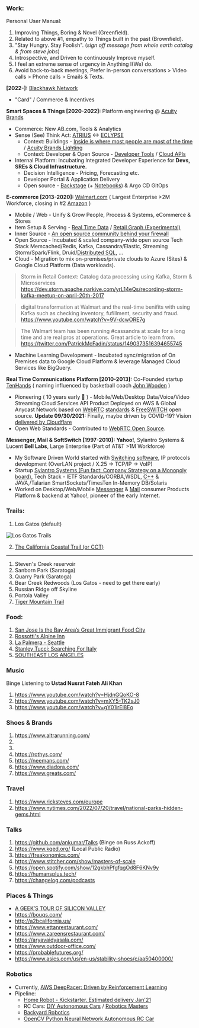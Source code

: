 ### Work:

Personal User Manual:

1. Improving Things, Boring & Novel (Greenfield).
2. Related to above #1, empathy to Things built in the past (Brownfield).
3. "Stay Hungry. Stay Foolish". (_sign off message from whole earth catalog & from steve jobs_)
4. Introspective, and Driven to continuously Improve myself.
5. I feel an extreme sense of urgency in Anything I(We) do.
6. Avoid back-to-back meetings, Prefer in-person conversations > Video calls > Phone calls > Emails & Texts.

**[2022-]:** [Blackhawk Network](https://blackhawknetwork.com/)
* "Card" / Commerce & Incentives

**Smart Spaces & Things [2020-2022]:** Platform engineering @ [Acuity Brands](https://www.acuitybrands.com/)
* Commerce: New AB.com, Tools & Analytics
* Sense (See) Think Act: [ATRIUS](https://atrius.com/why-atrius) <-> [ECLYPSE](https://www.distech-controls.com/eclypse)
  * Context: Buildings - [Inside is where most people are most of the time](https://www.drawdown.org/sectors/buildings) / [Acuity Brands
Lighting](https://www.acuitybrands.com/who-we-are/acuity-brands-lighting)
  * Context: Developer & Open Source - [Developer Tools](https://developer.distech-controls.com/) / [Cloud APIs](https://github.com/DistechControls/CloudRelay)
* Internal Platform: Incubating Integrated Developer Experience for **Devs, SREs & Cloud Infrastructure.**
  * Decision Intelligence - Pricing, Forecasting etc.
  * Developer Portal & Application Delivery  
  * Open source - [Backstage](https://platformengineering.org/platform-tooling) (+ [Notebooks](https://jupyter.org/)) & Argo CD GitOps

**E-commerce [2013-2020]:** [Walmart.com](https://www.walmart.com/) ( Largest Enterprise >2M Workforce, closing in #2 [Amazon](https://en.wikipedia.org/wiki/List_of_largest_United_States%E2%80%93based_employers_globally) )
* Mobile / Web - Unify & Grow People, Process & Systems, eCommerce & Stores 
* Item Setup & Serving - [Real Time Data](https://www.confluent.io/blog/apache-kafka-item-setup/) / [Retail Graph (Experimental)](https://medium.com/walmartlabs/retail-graph-walmarts-product-knowledge-graph-6ef7357963bc)
* Inner Source - [An open source community behind your firewall](https://resources.github.com/whitepapers/introduction-to-innersource/)
* Open Source - Incubated & scaled company-wide open source Tech Stack Memcached/Redis, Kafka, Cassandra/Elastic, Streaming Storm/Spark/Flink, Druid/[Distributed SQL](https://blog.starburstdata.com/prestosql-becomes-trino), ...
* Cloud - Migration to mix on-premises/private clouds to Azure (Sites) & Google Cloud Platform (Data workloads).

> Storm in Retail Context: Catalog data processing using Kafka, Storm & Microservices https://dev.storm.apache.narkive.com/yrL14eQs/recording-storm-kafka-meetup-on-april-20th-2017

> digital transformation at Walmart and the real-time benifits with using Kafka such as checking inventory, fufillment, security and fraud. https://www.youtube.com/watch?v=9V-dcwORE7g 

> The Walmart team has been running #cassandra at scale for a long time and are real pros at operations. Great article to learn from. https://twitter.com/PatrickMcFadin/status/1490373516394655745

* Machine Learning Development - Incubated sync/migration of On Premises data to Google Cloud Platform & leverage Managed Cloud Services like BigQuery.

**Real Time Communications Platform [2010-2013]:** Co-Founded startup [TenHands](https://twitter.com/an1kumar/status/277200713728274433?s=20) ( naming influenced by basketball coach [John Wooden](https://en.wikipedia.org/wiki/John_Wooden) )
* Pioneering ( 10 years early :thought_balloon:  ) - Mobile/Web/Desktop Data/Voice/Video Streaming Cloud Services API Product Deployed on AWS & Global Anycast Network based on [WebRTC](https://queue.acm.org/detail.cfm?id=3457587) [standards](https://twitter.com/ietf/status/1354071004058951682) & [FreeSWITCH](https://freeswitch.org/) open source. **Update 09/30/2021:** Finally, maybe driven by COVID-19? Vision [delivered by Cloudflare](https://blog.cloudflare.com/announcing-our-real-time-communications-platform/)
* Open Web Standards - Contributed to [WebRTC Open Source](https://chromium.googlesource.com/external/webrtc/+/master/AUTHORS#23).

**Messenger, Mail & SoftSwitch [1997-2010]:** 
**Yahoo!**, Sylantro Systems & Lucent **Bell Labs**, Large Enterprise (Part of AT&T >1M Workforce)
* My Software Driven World started with [Switching software](https://freeswitch.org/confluence/display/FREESWITCH/Glossary#Glossary-Softswitch), IP protocols development (OverLAN project / X.25 -> TCP/IP -> VoIP)
* Startup [Sylantro Systems (Fun fact: Company Strategy on a Monopoly board)](https://www.networkworld.com/article/2272062/broadsoft-acquires-sylantro-as-voip-market-consolidates.html), Tech Stack - IETF Standards/CORBA,WSDL, [C++](https://awesomecpp.com/) & JAVA,/Talarian SmartSockets/TimesTen In-Memory DB/Solaris
* Worked on Desktop/Web/Mobile [Messenger](https://en.wikipedia.org/wiki/Yahoo!_Messenger) & [Mail](https://en.wikipedia.org/wiki/Yahoo!_Mail) consumer Products Platform & backend at Yahoo!, pioneer of the early Internet.

### Trails:

1. Los Gatos (default)

![Los Gatos Trails](https://user-images.githubusercontent.com/658791/111216791-14771500-8592-11eb-8989-926a5dca6489.jpg)

2. [The California Coastal Trail (or CCT)](https://the-california-coastal-trail-1-coastalcomm.hub.arcgis.com/)

---

1. Steven's Creek reservoir
2. Sanborn Park (Saratoga)
3. Quarry Park (Saratoga)
4. Bear Creek Redwoods (Los Gatos - need to get there early)
5. Russian Ridge off Skyline 
6. Portola Valley
7. [Tiger Mountain Trail](https://www.wta.org/go-hiking/hikes/tiger-mountain-trail)

### Food:

1. [San Jose Is the Bay Area’s Great Immigrant Food City](https://www.kqed.org/sanjosefood)
2. [Rossotti's Alpine Inn](https://www.alpineinnpv.com/)
3. [La Palmera - Seattle](https://www.lapalmerafmr.com/)
4. [Stanley Tucci: Searching For Italy](https://www.cnn.com/travel/article/stanley-tucci-searching-for-italy-restaurants/index.html)
5. [SOUTHEAST LOS ANGELES](https://www.lataco.com/southeast-los-angeles-food-guide/)

### Music

Binge Listening to **Ustad Nusrat Fateh Ali Khan**

1. https://www.youtube.com/watch?v=HjdnGQoKO-8
2. https://www.youtube.com/watch?v=mXY5-TK2sJ0
3. https://www.youtube.com/watch?v=gY01irEl8Eo

### Shoes & Brands
 
1. https://www.altrarunning.com/
2. 
3. 
4. https://rothys.com/
5. https://neemans.com/ 
6. https://www.diadora.com/
7. https://www.greats.com/

### Travel

1. https://www.ricksteves.com/europe
2. https://www.nytimes.com/2022/07/20/travel/national-parks-hidden-gems.html

### Talks

1. https://github.com/ankumar/Talks (Binge on Russ Ackoff)
2. https://www.kqed.org/ (Local Public Radio)
3. https://freakonomics.com/
4. https://www.stitcher.com/show/masters-of-scale
5. https://open.spotify.com/show/12gkbhPfgfqgOd8F6KNv9y
6. https://humansplus.tech/
7. https://changelog.com/podcasts

### Places & Things

* [A GEEK’S TOUR OF SILICON VALLEY](https://dirkriehle.com/open-books/a-geeks-tour-of-silicon-valley/)
* https://bouqs.com/
* http://a2bcalifornia.us/
* https://www.ettanrestaurant.com/
* https://www.zareensrestaurant.com/
* https://aryavaidyasala.com/
* https://www.outdoor-office.com/
* https://probablefutures.org/
* https://www.asics.com/us/en-us/stability-shoes/c/aa50400000/

### Robotics

* Currently, [AWS DeepRacer: Driven by Reinforcement Learning](https://www.aws.training/Details/eLearning?id=32143)
* Pipeline:
  * [Home Robot - Kickstarter, Estimated delivery Jan'21](https://ximpatico.com/)
  * RC Cars: [DIY Autonomous Cars](https://diyrobocars.com/) / [Robotics Masters](https://www.roboticsmasters.co/)
  * [Backyard Robotics](https://backyardrobotics.eu/)
  * [OpenCV Python Neural Network Autonomous RC Car](https://www.youtube.com/watch?v=BBwEF6WBUQs)


